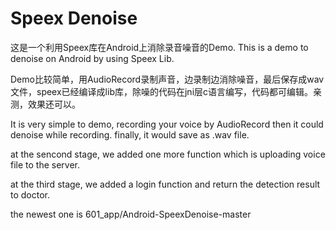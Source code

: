 # Speex Denoise
这是一个利用Speex库在Android上消除录音噪音的Demo.
This is a demo to denoise on Android by using Speex Lib.


Demo比较简单，用AudioRecord录制声音，边录制边消除噪音，最后保存成wav文件，speex已经编译成lib库，除噪的代码在jni层c语言编写，代码都可编辑。亲测，效果还可以。

It is very simple to demo, recording your voice by AudioRecord then it could denoise while recording. finally, it would save as .wav file.

at the sencond stage, we added one more function which is uploading voice file to the server.

at the third stage, we added a login function and return the detection result to doctor.

the newest one is 601_app/Android-SpeexDenoise-master
